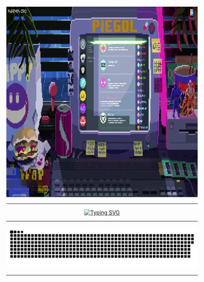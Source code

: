 <p align="center"><img src="https://github.com/piegol/piegol/blob/main/assets/footage.gif" width="1280" height="500"></p>
<hr>
<p align="center">
<a href="https://git.io/typing-svg"><img src="https://readme-typing-svg.demolab.com?font=JetBrains+Mono&size=97&letterSpacing=0.2rem&duration=4000&pause=1000&color=7C9209&center=true&vCenter=true&width=1280&height=120&lines=Contact+me;t.me%2Fpiegol" alt="Typing SVG" /></a>
</p>
<hr>
 <img width="1280" src="https://raw.githubusercontent.com/piegol/piegol/bc2b62a8c33a4b42e6b150d7a55c368a70463709/assets/github-snake.svg" alt="snake"/>
<hr>
